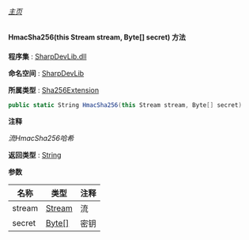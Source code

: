 ###### [主页](./Index.md "主页")

#### HmacSha256(this Stream stream, Byte[] secret) 方法

**程序集** : [SharpDevLib.dll](./SharpDevLib.assembly.md "SharpDevLib.dll")

**命名空间** : [SharpDevLib](./SharpDevLib.namespace.md "SharpDevLib")

**所属类型** : [Sha256Extension](./SharpDevLib.Sha256Extension.md "Sha256Extension")

``` csharp
public static String HmacSha256(this Stream stream, Byte[] secret)
```

**注释**

*流HmacSha256哈希*



**返回类型** : [String](https://learn.microsoft.com/en-us/dotnet/api/system.string "String")


**参数**

|名称|类型|注释|
|---|---|---|
|stream|[Stream](https://learn.microsoft.com/en-us/dotnet/api/system.io.stream "Stream")|流|
|secret|[Byte\[\]](https://learn.microsoft.com/en-us/dotnet/api/system.byte[] "Byte\[\]")|密钥|


